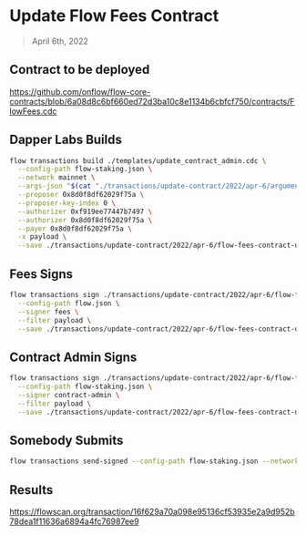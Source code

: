 # Update Flow Fees Contract

> April 6th, 2022

## Contract to be deployed

https://github.com/onflow/flow-core-contracts/blob/6a08d8c6bf660ed72d3ba10c8e1134b6cbfcf750/contracts/FlowFees.cdc

## Dapper Labs Builds

```sh
flow transactions build ./templates/update_contract_admin.cdc \
  --config-path flow-staking.json \
  --network mainnet \
  --args-json "$(cat "./transactions/update-contract/2022/apr-6/arguments-flow-fees.json")" \
  --proposer 0x8d0f8df62029f75a \
  --proposer-key-index 0 \
  --authorizer 0xf919ee77447b7497 \
  --authorizer 0x8d0f8df62029f75a \
  --payer 0x8d0f8df62029f75a \
  -x payload \
  --save ./transactions/update-contract/2022/apr-6/flow-fees-contract-upgrade-apr-6-unsigned.rlp
```

## Fees Signs

```sh
flow transactions sign ./transactions/update-contract/2022/apr-6/flow-fees-contract-upgrade-apr-6-unsigned.rlp \
  --config-path flow.json \
  --signer fees \
  --filter payload \
  --save ./transactions/update-contract/2022/apr-6/flow-fees-contract-upgrade-apr-6-sig-1.rlp
```

## Contract Admin Signs

```sh
flow transactions sign ./transactions/update-contract/2022/apr-6/flow-fees-contract-upgrade-apr-6-sig-1.rlp \
  --config-path flow-staking.json \
  --signer contract-admin \
  --filter payload \
  --save ./transactions/update-contract/2022/apr-6/flow-fees-contract-upgrade-apr-6-sig-complete.rlp
```

## Somebody Submits

```sh
flow transactions send-signed --config-path flow-staking.json --network mainnet ./transactions/update-contract/2022/apr-6/flow-fees-contract-upgrade-apr-6-sig-complete.rlp
```


## Results

https://flowscan.org/transaction/16f629a70a098e95136cf53935e2a9d952b78dea1f11636a6894a4fc76987ee9
